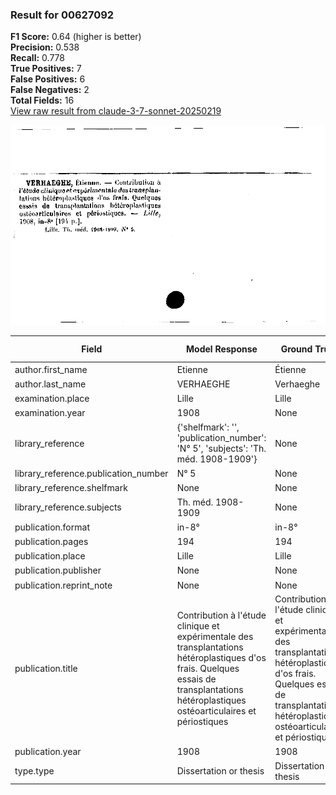 ### Result for 00627092
**F1 Score:** 0.64 (higher is better)<br>**Precision:** 0.538<br>**Recall:** 0.778<br>**True Positives:** 7<br>**False Positives:** 6<br>**False Negatives:** 2<br>**Total Fields:** 16<br>[View raw result from claude-3-7-sonnet-20250219](https://github.com/RISE-UNIBAS/humanities_data_benchmark/blob/main/results/2025-09-02/T0144/request_T0144_00627092.json)

<img src="https://github.com/RISE-UNIBAS/humanities_data_benchmark/blob/main/benchmarks/zettelkatalog/images/00627092.jpg?raw=true" alt="00627092" width="600px">

| Field | Model Response | Ground Truth | Fuzzy Score | Match |
|-------|----------------|--------------|-------------|-------|
| author.first_name | Etienne | Étienne | 0.857 | ❌ |
| author.last_name | VERHAEGHE | Verhaeghe | 0.111 | ❌ |
| examination.place | Lille | Lille | 1.000 | ✅ |
| examination.year | 1908 | None | 0.000 | ❌ |
| library_reference | {'shelfmark': '', 'publication_number': 'N° 5', 'subjects': 'Th. méd. 1908-1909'} | None | 0.000 | ❌ |
| library_reference.publication_number | N° 5 | None | 0.000 | ❌ |
| library_reference.shelfmark | None | None | 1.000 | ✅ |
| library_reference.subjects | Th. méd. 1908-1909 | None | 0.000 | ❌ |
| publication.format | in-8° | in-8° | 1.000 | ✅ |
| publication.pages | 194 | 194 | 1.000 | ✅ |
| publication.place | Lille | Lille | 1.000 | ✅ |
| publication.publisher | None | None | 1.000 | ✅ |
| publication.reprint_note | None | None | 1.000 | ✅ |
| publication.title | Contribution à l'étude clinique et expérimentale des transplantations hétéroplastiques d'os frais. Quelques essais de transplantations hétéroplastiques ostéoarticulaires et périostiques | Contribution à l'étude clinique et expérimentale des transplantations hétéroplastiques d'os frais. Quelques essais de transplantations hétéroplastiques ostéoarticulaires et périostiques | 1.000 | ✅ |
| publication.year | 1908 | 1908 | 1.000 | ✅ |
| type.type | Dissertation or thesis | Dissertation or thesis | 1.000 | ✅ |
